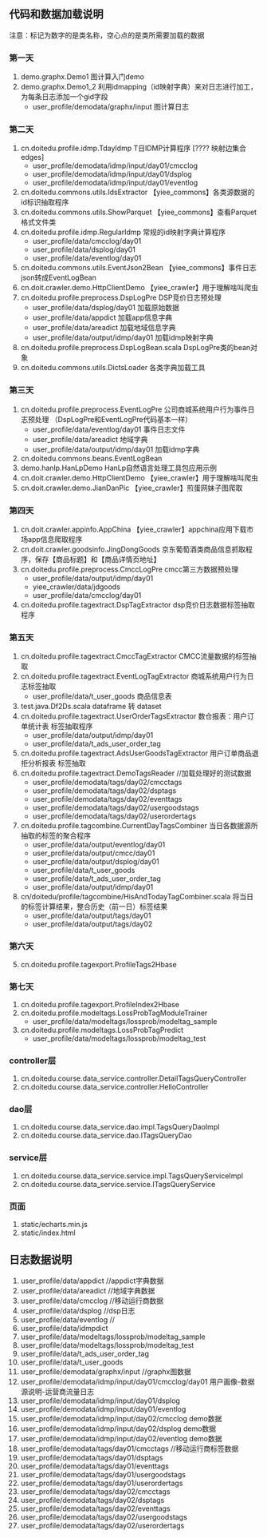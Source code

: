 ## 代码和数据加载说明
注意：标记为数字的是类名称，空心点的是类所需要加载的数据

### 第一天
1. demo.graphx.Demo1    图计算入门demo
2. demo.graphx.Demo1_2  利用idmapping（id映射字典）来对日志进行加工，为每条日志添加一个gid字段
    - user_profile/demodata/graphx/input    图计算日志

### 第二天
1. cn.doitedu.profile.idmp.TdayIdmp      T日IDMP计算程序     [????  映射边集合 edges]
    - user_profile/demodata/idmp/input/day01/cmcclog
    - user_profile/demodata/idmp/input/day01/dsplog
    - user_profile/demodata/idmp/input/day01/eventlog
1. cn.doitedu.commons.utils.IdsExtractor        【yiee_commons】各类源数据的id标识抽取程序    
1. cn.doitedu.commons.utils.ShowParquet         【yiee_commons】查看Parquet格式文件类
1. cn.doitedu.profile.idmp.RegularIdmp          常规的id映射字典计算程序
    - user_profile/data/cmcclog/day01
    - user_profile/data/dsplog/day01
    - user_profile/data/eventlog/day01
1. cn.doitedu.commons.utils.EventJson2Bean      【yiee_commons】事件日志json转成EventLogBean
1. cn.doit.crawler.demo.HttpClientDemo          【yiee_crawler】用于理解啥叫爬虫
1. cn.doitedu.profile.preprocess.DspLogPre      DSP竞价日志预处理
    - user_profile/data/dsplog/day01  加载原始数据
    - user_profile/data/appdict 加载app信息字典
    - user_profile/data/areadict 加载地域信息字典
    - user_profile/data/output/idmp/day01 加载idmp映射字典
1. cn.doitedu.profile.preprocess.DspLogBean.scala     DspLogPre类的bean对象
1. cn.doitedu.commons.utils.DictsLoader     各类字典加载工具

### 第三天    
1. cn.doitedu.profile.preprocess.EventLogPre    公司商城系统用户行为事件日志预处理       （DspLogPre和EventLogPre代码基本一样）
    - user_profile/data/eventlog/day01    事件日志文件
    - user_profile/data/areadict 地域字典
    - user_profile/data/output/idmp/day01   加载idmp字典
1. cn.doitedu.commons.beans.EventLogBean
1. demo.hanlp.HanLpDemo     HanLp自然语言处理工具包应用示例
1. cn.doit.crawler.demo.HttpClientDemo          【yiee_crawler】用于理解啥叫爬虫
1. cn.doit.crawler.demo.JianDanPic              【yiee_crawler】煎蛋网妹子图爬取

### 第四天
1. cn.doit.crawler.appinfo.AppChina             【yiee_crawler】appchina应用下载市场app信息爬取程序
1. cn.doit.crawler.goodsinfo.JingDongGoods      京东葡萄酒类商品信息抓取程序，保存【商品标题】和【商品详情页地址】
1. cn.doitedu.profile.preprocess.CmccLogPre cmcc第三方数据预处理
    - user_profile/data/output/idmp/day01    
    - yiee_crawler/data/jdgoods
    - user_profile/data/cmcclog/day01
2. cn.doitedu.profile.tagextract.DspTagExtractor    dsp竞价日志数据标签抽取程序

### 第五天
1. cn.doitedu.profile.tagextract.CmccTagExtractor   CMCC流量数据的标签抽取
1. cn.doitedu.profile.tagextract.EventLogTagExtractor   商城系统用户行为日志标签抽取
    - user_profile/data/t_user_goods 商品信息表
1. test.java.Df2Ds.scala    dataframe  转 dataset
1. cn.doitedu.profile.tagextract.UserOrderTagsExtractor     数仓报表：用户订单统计表 标签抽取程序
    - user_profile/data/output/idmp/day01
    - user_profile/data/t_ads_user_order_tag
1. cn.doitedu.profile.tagextract.AdsUserGoodsTagExtractor       用户订单商品退拒分析报表 标签抽取
6. cn.doitedu.profile.tagextract.DemoTagsReader     //加载处理好的测试数据
    - user_profile/demodata/tags/day02/cmcctags     
    - user_profile/demodata/tags/day02/dsptags
    - user_profile/demodata/tags/day02/eventtags
    - user_profile/demodata/tags/day02/usergoodstags
    - user_profile/demodata/tags/day02/userordertags
1. cn.doitedu.profile.tagcombine.CurrentDayTagsCombiner     当日各数据源所抽取的标签的聚合程序
    - user_profile/data/output/eventlog/day01
    - user_profile/data/output/cmcc/day01
    - user_profile/data/output/dsplog/day01
    - user_profile/data/t_user_goods
    - user_profile/data/t_ads_user_order_tag
    - user_profile/data/output/idmp/day01
1. cn/doitedu/profile/tagcombine/HisAndTodayTagCombiner.scala       将当日的标签计算结果，整合历史（前一日）标签结果
    - user_profile/data/output/tags/day01
    - user_profile/data/output/tags/day02

### 第六天
5. cn.doitedu.profile.tagexport.ProfileTags2Hbase

### 第七天
1. cn.doitedu.profile.tagexport.ProfileIndex2Hbase
1. cn.doitedu.profile.modeltags.LossProbTagModuleTrainer    
    - user_profile/data/modeltags/lossprob/modeltag_sample
2. cn.doitedu.profile.modeltags.LossProbTagPredict
    - user_profile/data/modeltags/lossprob/modeltag_test

### controller层
1. cn.doitedu.course.data_service.controller.DetailTagsQueryController
2. cn.doitedu.course.data_service.controller.HelloController

### dao层
1. cn.doitedu.course.data_service.dao.impl.TagsQueryDaoImpl
2. cn.doitedu.course.data_service.dao.ITagsQueryDao

### service层
1. cn.doitedu.course.data_service.service.impl.TagsQueryServiceImpl
2. cn.doitedu.course.data_service.service.ITagsQueryService

### 页面
1. static/echarts.min.js
2. static/index.html


## 日志数据说明
1. user_profile/data/appdict        //appdict字典数据
1. user_profile/data/areadict       //地域字典数据
1. user_profile/data/cmcclog        //移动运行商数据
1. user_profile/data/dsplog         //dsp日志
1. user_profile/data/eventlog       //
1. user_profile/data/idmpdict
1. user_profile/data/modeltags/lossprob/modeltag_sample
1. user_profile/data/modeltags/lossprob/modeltag_test
1. user_profile/data/t_ads_user_order_tag
1. user_profile/data/t_user_goods
2. user_profile/demodata/graphx/input      //graphx图数据
2. user_profile/demodata/idmp/input/day01/cmcclog/day01  用户画像-数据源说明-运营商流量日志
2. user_profile/demodata/idmp/input/day01/dsplog
2. user_profile/demodata/idmp/input/day01/eventlog
2. user_profile/demodata/idmp/input/day02/cmcclog       demo数据
2. user_profile/demodata/idmp/input/day02/dsplog        demo数据
2. user_profile/demodata/idmp/input/day02/eventlog      demo数据
2. user_profile/demodata/tags/day01/cmcctags        //移动运行商标签数据
2. user_profile/demodata/tags/day01/dsptags
2. user_profile/demodata/tags/day01/eventtags
2. user_profile/demodata/tags/day01/usergoodstags
2. user_profile/demodata/tags/day01/userordertags
2. user_profile/demodata/tags/day02/cmcctags
2. user_profile/demodata/tags/day02/dsptags
2. user_profile/demodata/tags/day02/eventtags
2. user_profile/demodata/tags/day02/usergoodstags
2. user_profile/demodata/tags/day02/userordertags